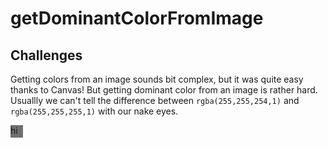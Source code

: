 # getDominantColorFromImage

## Challenges
Getting colors from an image sounds bit complex, but it was quite easy thanks to Canvas! But getting dominant color from an image is rather hard. Usuallly we can't tell the difference between `rgba(255,255,254,1)` and `rgba(255,255,255,1)` with our nake eyes. <div style="height: 20px; width: 20px; background: rgba(111,111,111,1);">hi</div>

